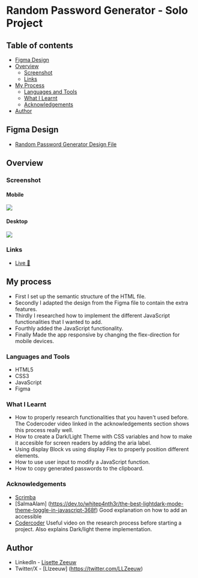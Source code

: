 # Random Password Generator - Solo Project

## Table of contents

- [Figma Design](#figma-design)
- [Overview](#overview)
  - [Screenshot](#screenshot)
  - [Links](#links)
- [My Process](#my-process)
  - [Languages and Tools](#languages-and-tools)
  - [What I Learnt](#what-i-learnt)
  - [Acknowledgements](#acknowledgements)
- [Author](#author)

## Figma Design

- [Random Password Generator Design File](https://www.figma.com/file/RvndsUGIjac2582PwrK3hP/Random-Password-Generator-(New-version)-(Copy)?type=design&node-id=102-702&mode=design&t=88qTEQqB15nPkBCo-0)

## Overview

### Screenshot

#### Mobile

![](Images/Mobile-Optimized.jpg)

#### Desktop

![](Images/Desktop-Optimized.jpg)

### Links

- [Live 🔗](https://iqra0001.github.io/Basketball-Scoreboard/)

## My process
- First I set up the semantic structure of the HTML file.
- Secondly I adapted the design from the Figma file to contain the extra features. 
- Thirdly I researched how to implement the different JavaScript functionalities that I wanted to add. 
- Fourthly added the JavaScript functionality.
- Finally Made the app responsive by changing the flex-direction for mobile devices. 

### Languages and Tools

- HTML5
- CSS3
- JavaScript
- Figma


### What I Learnt

- How to properly research functionalities that you haven't used before. The Codercoder video linked in the acknowledgements section shows this process really well.
- How to create a Dark/Light Theme with CSS variables and how to make it accesible for screen readers by adding the aria label.
- Using display Block vs using display Flex to properly position different elements.
- How to use user input to modify a JavaScript function.
- How to copy generated passwords to the clipboard. 

### Acknowledgements

- [Scrimba](https://scrimba.com)
- [SalmaAlam] (https://dev.to/whitep4nth3r/the-best-lightdark-mode-theme-toggle-in-javascript-368f)
      Good explanation on how to add an accessible 
- [Codercoder](https://www.youtube.com/watch?v=krfUjg0S2uI&t=1482s) 
      Useful video on the research process before starting a project. 
      Also explains Dark/light theme implementation.

## Author

- LinkedIn - [Lisette Zeeuw](https://www.linkedin.com/in/llzeeuw/)
- Twitter/X - [Llzeeuw] (https://twitter.com/LLZeeuw)
